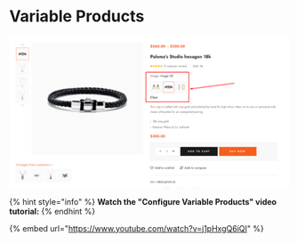 # Variable Products

![](../.gitbook/assets/woo-setting-5.png)

{% hint style="info" %}
**Watch the "Configure Variable Products" video tutorial:**
{% endhint %}

{% embed url="https://www.youtube.com/watch?v=j1pHxgQ6iQI" %}

